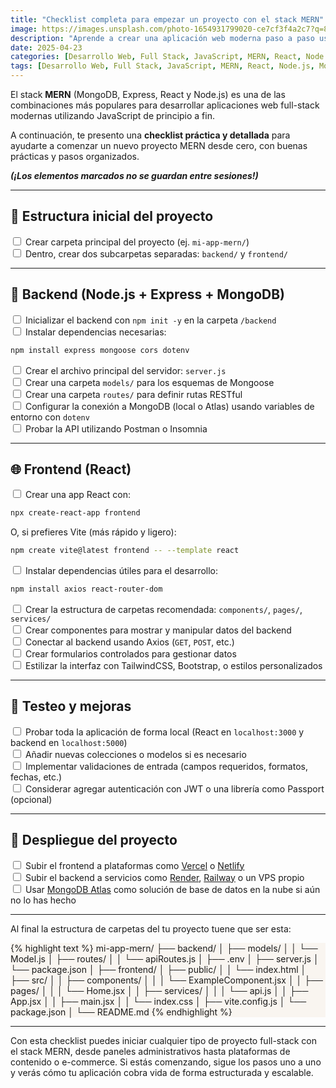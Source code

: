 ```yaml
---
title: "Checklist completa para empezar un proyecto con el stack MERN"
image: https://images.unsplash.com/photo-1654931799020-ce7cf3f4a2c7?q=80&w=1974
description: "Aprende a crear una aplicación web moderna paso a paso usando MongoDB, Express, React y Node.js. Esta guía te ayudará a estructurar tu proyecto MERN desde cero."
date: 2025-04-23
categories: [Desarrollo Web, Full Stack, JavaScript, MERN, React, Node.js, MongoDB, Express, Checklist, Guía paso a paso, Full Stack]
tags: [Desarrollo Web, Full Stack, JavaScript, MERN, React, Node.js, MongoDB, Express, Checklist, Guía paso a paso, Full Stack]
---
```


El stack **MERN** (MongoDB, Express, React y Node.js) es una de las combinaciones más populares para desarrollar aplicaciones web full-stack modernas utilizando JavaScript de principio a fin.

A continuación, te presento una **checklist práctica y detallada** para ayudarte a comenzar un nuevo proyecto MERN desde cero, con buenas prácticas y pasos organizados.

_**(¡Los elementos marcados no se guardan entre sesiones!)**_

---

## 📁 Estructura inicial del proyecto

<input type="checkbox"> Crear carpeta principal del proyecto (ej. `mi-app-mern/`)<br/>
<input type="checkbox"> Dentro, crear dos subcarpetas separadas: `backend/` y `frontend/`

---

## 🚀 Backend (Node.js + Express + MongoDB)

<input type="checkbox"> Inicializar el backend con `npm init -y` en la carpeta `/backend`<br/>
<input type="checkbox"> Instalar dependencias necesarias:  
  ```bash
  npm install express mongoose cors dotenv
  ```
<input type="checkbox"> Crear el archivo principal del servidor: `server.js`<br/>
<input type="checkbox"> Crear una carpeta `models/` para los esquemas de Mongoose<br/>
<input type="checkbox"> Crear una carpeta `routes/` para definir rutas RESTful<br/>
<input type="checkbox"> Configurar la conexión a MongoDB (local o Atlas) usando variables de entorno con `dotenv`<br/>
<input type="checkbox"> Probar la API utilizando Postman o Insomnia

---

## 🌐 Frontend (React)

<input type="checkbox"> Crear una app React con:  
  ```bash
  npx create-react-app frontend
  ```  
  O, si prefieres Vite (más rápido y ligero):  
  ```bash
  npm create vite@latest frontend -- --template react
  ```
<input type="checkbox"> Instalar dependencias útiles para el desarrollo:  
  ```bash
  npm install axios react-router-dom
  ```
<input type="checkbox"> Crear la estructura de carpetas recomendada: `components/`, `pages/`, `services/`<br/>
<input type="checkbox"> Crear componentes para mostrar y manipular datos del backend<br/>
<input type="checkbox"> Conectar al backend usando Axios (`GET`, `POST`, etc.)<br/>
<input type="checkbox"> Crear formularios controlados para gestionar datos<br/>
<input type="checkbox"> Estilizar la interfaz con TailwindCSS, Bootstrap, o estilos personalizados

---

## 🧪 Testeo y mejoras

<input type="checkbox"> Probar toda la aplicación de forma local (React en `localhost:3000` y backend en `localhost:5000`)<br/>
<input type="checkbox"> Añadir nuevas colecciones o modelos si es necesario<br/>
<input type="checkbox"> Implementar validaciones de entrada (campos requeridos, formatos, fechas, etc.)<br/>
<input type="checkbox"> Considerar agregar autenticación con JWT o una librería como Passport (opcional)

---

## 🚀 Despliegue del proyecto

<input type="checkbox"> Subir el frontend a plataformas como [Vercel](https://vercel.com/) o [Netlify](https://www.netlify.com/)<br/>
<input type="checkbox"> Subir el backend a servicios como [Render](https://render.com/), [Railway](https://railway.app/) o un VPS propio<br/>
<input type="checkbox"> Usar [MongoDB Atlas](https://www.mongodb.com/cloud/atlas) como solución de base de datos en la nube si aún no lo has hecho

---

Al final la estructura de carpetas del tu proyecto tuene que ser esta:

<div style="background-color:#f9f5f0;">
{% highlight text %}
mi-app-mern/
├── backend/
│   ├── models/
│   │   └── Model.js
│   ├── routes/
│   │   └── apiRoutes.js
│   ├── .env
│   ├── server.js
│   └── package.json
│
├── frontend/
│   ├── public/
│   │   └── index.html
│   ├── src/
│   │   ├── components/
│   │   │   └── ExampleComponent.jsx
│   │   ├── pages/
│   │   │   └── Home.jsx
│   │   ├── services/
│   │   │   └── api.js
│   │   ├── App.jsx
│   │   ├── main.jsx
│   │   └── index.css
│   ├── vite.config.js
│   └── package.json
│
└── README.md
{% endhighlight %}
</div>

---

Con esta checklist puedes iniciar cualquier tipo de proyecto full-stack con el stack MERN, desde paneles administrativos hasta plataformas de contenido o e-commerce. Si estás comenzando, sigue los pasos uno a uno y verás cómo tu aplicación cobra vida de forma estructurada y escalable.
